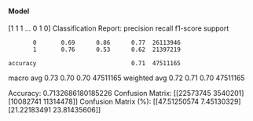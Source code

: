 #### Model
[1 1 1 ... 0 1 0]
Classification Report:
              precision    recall  f1-score   support

           0       0.69      0.86      0.77  26113946
           1       0.76      0.53      0.62  21397219

    accuracy                           0.71  47511165
   macro avg       0.73      0.70      0.70  47511165
weighted avg       0.72      0.71      0.70  47511165

Accuracy: 0.7132686180185226
Confusion Matrix:
[[22573745  3540201]
 [10082741 11314478]]
Confusion Matrix (%):
[[47.51250574  7.45130329]
 [21.22183491 23.81435606]]
